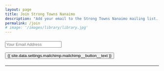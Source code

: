 ```yaml
---
layout: page
title: Join Strong Towns Nanaimo
description: "Add your email to the Strong Towns Nanaimo mailing list. We share events, presentations, calls-to-action, and more! We promise we won’t spam your inbox, and you can unsubscribe at any time."
permalink: /join
# image: '/images/library/library.jpg'
---
```



<form class="subscribe-form validate" id="sib-form" method="POST"
action="https://beautifulnanaimo.us21.list-manage.com/subscribe/post?u=451d40dddbc4719f566d4ea04&amp;id=872672c0a6&amp;f_id=00cfefe6f0">
<div style="padding: 8px 0;">
    <div class="sib-input sib-form-block">
    <div class="form__entry entry_block">
        <div class="form__label-row ">
        <div class="entry__field">
            <input class="join__input input subscribe-email required email " type="email" id="EMAIL" name="EMAIL"
            autocomplete="off" placeholder="Your Email Address" data-required="true" required />
        </div>
        </div>
    </div>
    </div>
</div>
<div style="padding: 8px 0;">
    <div class="sib-form-block" style="text-align: left">
    <button class="join__submit button button--primary subscribe-button" id="membedded-subscribe" form="sib-form"
        type="submit" name="subscribe">{{ site.data.settings.mailchimp.mailchimp__button__text }}</button>
    </div>
</div>
</form>

***
